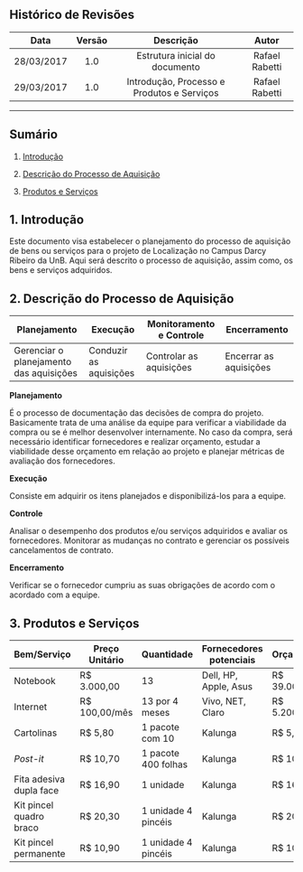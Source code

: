 ## Histórico de Revisões

| Data | Versão | Descrição | Autor |
|:----:|:------:|:---------:|:-----:|
|28/03/2017|1.0|Estrutura inicial do documento|Rafael Rabetti|
|29/03/2017|1.0|Introdução, Processo e Produtos e Serviços|Rafael Rabetti|

***

## Sumário

1. [Introdução](#1-introdução)

2. [Descrição do Processo de Aquisição](#2-descrição-do-processo-de-aquisição)

3. [Produtos e Serviços](#3-produtos-e-serviços)

## 1. Introdução

Este documento visa estabelecer o planejamento do processo de aquisição de bens ou serviços para o projeto de Localização no Campus Darcy Ribeiro da UnB. Aqui será descrito o processo de aquisição, assim como, os bens e serviços adquiridos.

## 2. Descrição do Processo de Aquisição

| **Planejamento**                        | **Execução**           | **Monitoramento e Controle** | **Encerramento**       |
|-----------------------------------------|------------------------|------------------------------|------------------------|
| Gerenciar o planejamento das aquisições | Conduzir as aquisições | Controlar as aquisições      | Encerrar as aquisições |


**Planejamento** 

É o processo de documentação das decisões de compra do projeto. 
Basicamente trata de uma análise da equipe para verificar a viabilidade da compra ou se é melhor desenvolver internamente. No caso da compra, será necessário identificar fornecedores e realizar orçamento, estudar a viabilidade desse orçamento em relação ao projeto e planejar métricas de avaliação dos fornecedores.

**Execução**

Consiste em adquirir os itens planejados e disponibilizá-los para a equipe.

**Controle**

Analisar o desempenho dos produtos e/ou serviços adquiridos e avaliar os fornecedores. Monitorar as mudanças no contrato e gerenciar os possíveis cancelamentos de contrato.

**Encerramento**

Verificar se o fornecedor cumpriu as suas obrigações de acordo com o acordado com a equipe.

## 3. Produtos e Serviços

|Bem/Serviço|Preço Unitário|Quantidade|Fornecedores potenciais|Orçamento|
|-----|-----|-----|-----|------|
|Notebook|R$ 3.000,00|13|Dell, HP, Apple, Asus|R$ 39.000,00|
|Internet|R$ 100,00/mês|13 por 4 meses|Vivo, NET, Claro|R$ 5.200,00|
|Cartolinas|R$ 5,80|1 pacote com 10|Kalunga|R$ 5,80|
|*Post-it*|R$ 10,70|1 pacote 400 folhas|Kalunga|R$ 10,70|
|Fita adesiva dupla face|R$ 16,90|1 unidade|Kalunga|R$ 16,90|
|Kit pincel quadro braco|R$ 20,30|1 unidade 4 pincéis|Kalunga|R$ 20,30|
|Kit pincel permanente|R$ 10,90|1 unidade 4 pincéis|Kalunga|R$ 10,90|